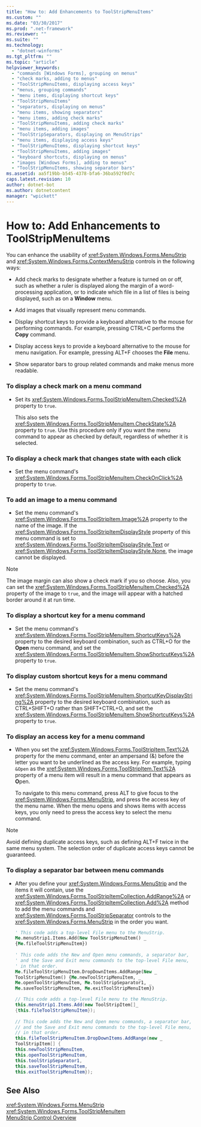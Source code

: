 ```yaml
---
title: "How to: Add Enhancements to ToolStripMenuItems"
ms.custom: ""
ms.date: "03/30/2017"
ms.prod: ".net-framework"
ms.reviewer: ""
ms.suite: ""
ms.technology: 
  - "dotnet-winforms"
ms.tgt_pltfrm: ""
ms.topic: "article"
helpviewer_keywords: 
  - "commands [Windows Forms], grouping on menus"
  - "check marks, adding to menus"
  - "ToolStripMenuItems, displaying access keys"
  - "menus, grouping commands"
  - "menu items, displaying shortcut keys"
  - "ToolStripMenuItems"
  - "separators, displaying on menus"
  - "menu items, showing separators"
  - "menu items, adding check marks"
  - "ToolStripMenuItems, adding check marks"
  - "menu items, adding images"
  - "ToolStripSeparators, displaying on MenuStrips"
  - "menu items, displaying access keys"
  - "ToolStripMenuItems, displaying shortcut keys"
  - "ToolStripMenuItems, adding images"
  - "keyboard shortcuts, displaying on menus"
  - "images [Windows Forms], adding to menus"
  - "ToolStripMenuItems, showing separator bars"
ms.assetid: aa5f19bb-b545-4378-bfa6-36ba592f0d7c
caps.latest.revision: 10
author: dotnet-bot
ms.author: dotnetcontent
manager: "wpickett"
---
```

# How to: Add Enhancements to ToolStripMenuItems
You can enhance the usability of <xref:System.Windows.Forms.MenuStrip> and <xref:System.Windows.Forms.ContextMenuStrip> controls in the following ways:  
  
-   Add check marks to designate whether a feature is turned on or off, such as whether a ruler is displayed along the margin of a word-processing application, or to indicate which file in a list of files is being displayed, such as on a **Window** menu.  
  
-   Add images that visually represent menu commands.  
  
-   Display shortcut keys to provide a keyboard alternative to the mouse for performing commands. For example, pressing CTRL+C performs the **Copy** command.  
  
-   Display access keys to provide a keyboard alternative to the mouse for menu navigation. For example, pressing ALT+F chooses the **File** menu.  
  
-   Show separator bars to group related commands and make menus more readable.  
  
### To display a check mark on a menu command  
  
-   Set its <xref:System.Windows.Forms.ToolStripMenuItem.Checked%2A> property to `true`.  
  
     This also sets the <xref:System.Windows.Forms.ToolStripMenuItem.CheckState%2A> property to `true`. Use this procedure only if you want the menu command to appear as checked by default, regardless of whether it is selected.  
  
### To display a check mark that changes state with each click  
  
-   Set the menu command's <xref:System.Windows.Forms.ToolStripMenuItem.CheckOnClick%2A> property to `true`.  
  
### To add an image to a menu command  
  
-   Set the menu command's <xref:System.Windows.Forms.ToolStripItem.Image%2A> property to the name of the image. If the <xref:System.Windows.Forms.ToolStripItemDisplayStyle> property of this menu command is set to <xref:System.Windows.Forms.ToolStripItemDisplayStyle.Text> or <xref:System.Windows.Forms.ToolStripItemDisplayStyle.None>, the image cannot be displayed.  
  
> [!NOTE]
>  The image margin can also show a check mark if you so choose. Also, you can set the <xref:System.Windows.Forms.ToolStripMenuItem.Checked%2A> property of the image to `true`, and the image will appear with a hatched border around it at run time.  
  
### To display a shortcut key for a menu command  
  
-   Set the menu command's <xref:System.Windows.Forms.ToolStripMenuItem.ShortcutKeys%2A> property to the desired keyboard combination, such as CTRL+O for the **Open** menu command, and set the <xref:System.Windows.Forms.ToolStripMenuItem.ShowShortcutKeys%2A> property to `true`.  
  
### To display custom shortcut keys for a menu command  
  
-   Set the menu command's <xref:System.Windows.Forms.ToolStripMenuItem.ShortcutKeyDisplayString%2A> property to the desired keyboard combination, such as CTRL+SHIFT+O rather than SHIFT+CTRL+O, and set the <xref:System.Windows.Forms.ToolStripMenuItem.ShowShortcutKeys%2A> property to `true`.  
  
### To display an access key for a menu command  
  
-   When you set the <xref:System.Windows.Forms.ToolStripItem.Text%2A> property for the menu command, enter an ampersand (&) before the letter you want to be underlined as the access key. For example, typing `&Open` as the <xref:System.Windows.Forms.ToolStripItem.Text%2A> property of a menu item will result in a menu command that appears as **O**pen.  
  
     To navigate to this menu command, press ALT to give focus to the <xref:System.Windows.Forms.MenuStrip>, and press the access key of the menu name. When the menu opens and shows items with access keys, you only need to press the access key to select the menu command.  
  
> [!NOTE]
>  Avoid defining duplicate access keys, such as defining ALT+F twice in the same menu system. The selection order of duplicate access keys cannot be guaranteed.  
  
### To display a separator bar between menu commands  
  
-   After you define your <xref:System.Windows.Forms.MenuStrip> and the items it will contain, use the <xref:System.Windows.Forms.ToolStripItemCollection.AddRange%2A> or <xref:System.Windows.Forms.ToolStripItemCollection.Add%2A> method to add the menu commands and <xref:System.Windows.Forms.ToolStripSeparator> controls to the <xref:System.Windows.Forms.MenuStrip> in the order you want.  
  
    ```vb  
    ' This code adds a top-level File menu to the MenuStrip.  
    Me.menuStrip1.Items.Add(New ToolStripMenuItem() _  
    {Me.fileToolStripMenuItem})  
  
    ' This code adds the New and Open menu commands, a separator bar,   
    ' and the Save and Exit menu commands to the top-level File menu,   
    ' in that order.  
    Me.fileToolStripMenuItem.DropDownItems.AddRange(New _  
    ToolStripMenuItem() {Me.newToolStripMenuItem, _  
    Me.openToolStripMenuItem, Me.toolStripSeparator1, _  
    Me.saveToolStripMenuItem, Me.exitToolStripMenuItem})  
    ```  
  
    ```csharp  
    // This code adds a top-level File menu to the MenuStrip.  
    this.menuStrip1.Items.Add(new ToolStripItem[]_  
    {this.fileToolStripMenuItem});  
  
    // This code adds the New and Open menu commands, a separator bar,   
    // and the Save and Exit menu commands to the top-level File menu,   
    // in that order.  
    this.fileToolStripMenuItem.DropDownItems.AddRange(new _  
    ToolStripItem[] {  
    this.newToolStripMenuItem,  
    this.openToolStripMenuItem,  
    this.toolStripSeparator1,  
    this.saveToolStripMenuItem,  
    this.exitToolStripMenuItem});  
    ```  
  
## See Also  
 <xref:System.Windows.Forms.MenuStrip>   
 <xref:System.Windows.Forms.ToolStripMenuItem>   
 [MenuStrip Control Overview](../../../../docs/framework/winforms/controls/menustrip-control-overview-windows-forms.md)

